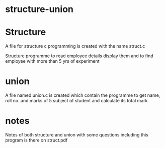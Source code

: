 # structure-union
# Structure 
A file for structure c programming is created with the name struct.c

Structure programme to read employee details display them and to find employee with more than 5 yrs of experiment

# union
A file named union.c is created which contain the programme to get name, roll no. and marks of 5 subject of student and calculate its total mark

# notes
Notes of both structure and union with some questions including this program is there on struct.pdf
